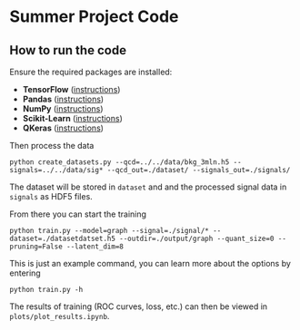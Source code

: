 # Summer Project Code


## How to run the code

Ensure the required packages are installed:

* **TensorFlow** ([instructions](https://www.tensorflow.org/install/))
* **Pandas** ([instructions](http://pandas.pydata.org/pandas-docs/stable/install.html))
* **NumPy** ([instructions](https://docs.scipy.org/doc/numpy/user/install.html))
* **Scikit-Learn** ([instructions](https://scikit-learn.org/stable/install.html))
* **QKeras** ([instructions](https://github.com/google/qkerasl))

Then process the data

```
python create_datasets.py --qcd=../../data/bkg_3mln.h5 --signals=../../data/sig* --qcd_out=./dataset/ --signals_out=./signals/
```

The dataset will be stored in `dataset` and and the processed signal data in `signals` as HDF5 files.

From there you can start the training

```
python train.py --model=graph --signal=./signal/* --dataset=./datasetdatset.h5 --outdir=./output/graph --quant_size=0 --pruning=False --latent_dim=8
```

This is just an example command, you can learn more about the options by entering

```
python train.py -h
```

The results of training (ROC curves, loss, etc.) can then be viewed in `plots/plot_results.ipynb`.